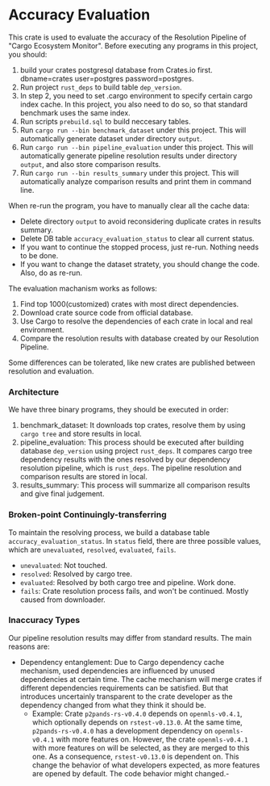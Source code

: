 # Accuracy Evaluation

This crate is used to evaluate the accuracy of the Resolution Pipeline of "Cargo Ecosystem Monitor". Before executing any programs in this project, you should:

1. build your crates postgresql database from Crates.io first. dbname=crates user=postgres password=postgres.
2. Run project `rust_deps` to build table `dep_version`.
3. In step 2, you need to set .cargo environment to specify certain cargo index cache. In this project, you also need to do so, so that standard benchmark uses the same index.
4. Run scripts `prebuild.sql` to build neccesary tables. 
5. Run `cargo run --bin benchmark_dataset` under this project. This will automatically generate dataset under directory `output`.
6. Run `cargo run --bin pipeline_evaluation` under this project. This will automatically generate pipeline resolution results under directory `output`, and also store comparison results.
7. Run `cargo run --bin results_summary` under this project. This will automatically analyze comparison results and print them in command line.

When re-run the program, you have to manually clear all the cache data:
- Delete directory `output` to avoid reconsidering duplicate crates in results summary.
- Delete DB table `accuracy_evaluation_status` to clear all current status.
- If you want to continue the stopped process, just re-run. Nothing needs to be done.
- If you want to change the dataset stratety, you should change the code. Also, do as re-run.

The evaluation machanism works as follows:

1. Find top 1000(customized) crates with most direct dependencies.
2. Download crate source code from official database.
3. Use Cargo to resolve the dependencies of each crate in local and real environment.
4. Compare the resolution results with database created by our Resolution Pipeline.

Some differences can be tolerated, like new crates are published between resolution and evaluation.

### Architecture

We have three binary programs, they should be executed in order:

1. benchmark_dataset: It downloads top crates, resolve them by using `cargo tree` and store results in local.
2. pipeline_evaluation: This process should be executed after building database `dep_version` using project `rust_deps`. It compares cargo tree dependency results with the ones resolved by our dependency resolution pipeline, which is `rust_deps`. The pipeline resolution and comparison results are stored in local. 
3. results_summary: This process will summarize all comparison results and give final judgement.


### Broken-point Continuingly-transferring

To maintain the resolving process, we build a database table `accuracy_evaluation_status`. In `status` field, there are three possible values, which are `unevaluated`, `resolved`, `evaluated`, `fails`.

- `unevaluated`: Not touched.
- `resolved`: Resolved by cargo tree.
- `evaluated`: Resolved by both cargo tree and pipeline. Work done.
- `fails`: Crate resolution process fails, and won't be continued. Mostly caused from downloader. 


### Inaccuracy Types

Our pipeline resolution results may differ from standard results. The main reasons are:

- Dependency entanglement: Due to Cargo dependency cache mechanism, used dependencies are influenced by unused dependencies at certain time. The cache mechanism will merge crates if different dependencies requirements can be satisfied. But that introduces uncertainly transparent to the crate developer as the dependency changed from what they think it should be.
  - Example: Crate `p2pands-rs-v0.4.0` depends on `openmls-v0.4.1`, which optionally depends on `rstest-v0.13.0`. At the same time, `p2pands-rs-v0.4.0` has a development dependency on `openmls-v0.4.1` with more features on. However, the crate `openmls-v0.4.1`  with more features on will be selected, as they are merged to this one. As a consequence, `rstest-v0.13.0` is dependent on. This change the behavior of what developers expected, as more features are opened by default. The code behavior might changed.-